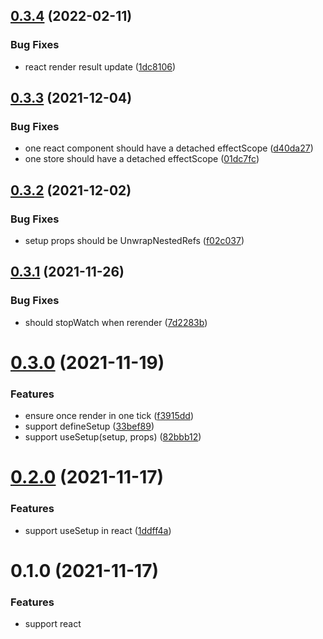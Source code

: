 ## [0.3.4](https://github.com/dolymood/uni-store/compare/v0.3.3...v0.3.4) (2022-02-11)


### Bug Fixes

* react render result update ([1dc8106](https://github.com/dolymood/uni-store/commit/1dc81067bd6150fc2d5d094d3ccf1ac440b8bbf7))



## [0.3.3](https://github.com/dolymood/uni-store/compare/v0.3.2...v0.3.3) (2021-12-04)


### Bug Fixes

* one react component should have a detached effectScope ([d40da27](https://github.com/dolymood/uni-store/commit/d40da27771859ce95660c8c53d53af1faabe131d))
* one store should have a detached effectScope ([01dc7fc](https://github.com/dolymood/uni-store/commit/01dc7fccc0f5da3f757f6482be7572416fde4c54))



## [0.3.2](https://github.com/dolymood/uni-store/compare/v0.3.1...v0.3.2) (2021-12-02)


### Bug Fixes

* setup props should be UnwrapNestedRefs<Props> ([f02c037](https://github.com/dolymood/uni-store/commit/f02c037153e17de0c05dfbb495441e19f6d9dfd9))



## [0.3.1](https://github.com/dolymood/uni-store/compare/v0.3.0...v0.3.1) (2021-11-26)


### Bug Fixes

* should stopWatch when rerender ([7d2283b](https://github.com/dolymood/uni-store/commit/7d2283be3926a1a8dd19e7a3b2598e8a65b9e69c))



# [0.3.0](https://github.com/dolymood/uni-store/compare/v0.2.0...v0.3.0) (2021-11-19)
### Features

* ensure once render in one tick ([f3915dd](https://github.com/dolymood/uni-store/commit/f3915dd27f83ddb9200580e4bc356f92afea8580))
* support defineSetup ([33bef89](https://github.com/dolymood/uni-store/commit/33bef89b8e67b70c34dfbd98f14351732df24909))
* support useSetup(setup, props) ([82bbb12](https://github.com/dolymood/uni-store/commit/82bbb1294da98ad05b707a231324cb85e8d9770b))



# [0.2.0](https://github.com/dolymood/uni-store/compare/v0.1.0...v0.2.0) (2021-11-17)

### Features

* support useSetup in react ([1ddff4a](https://github.com/dolymood/uni-store/commit/1ddff4a1cce33276374324936e6194746bed9f5a))


# 0.1.0 (2021-11-17)

### Features

* support react
